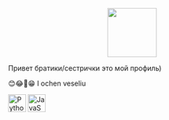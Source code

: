 <div id="header" align="center">
  <img src=https://i.giphy.com/media/v1.Y2lkPTc5MGI3NjExdjRmbTZjY2thaGxxc2ZwMzRyajloOGNidWVzaHM2bTk2MndrZng0NCZlcD12MV9pbnRlcm5hbF9naWZfYnlfaWQmY3Q9Zw/IKe9erigqK7fi/giphy.gif width="100"/>
</div>

Привет братики/сестрички это мой профиль)

😊😂🤣😁 I ochen veseliu
<p align="left">
<a href="https://www.python.org/" target="_blank" rel="noreferrer"><img src="https://raw.githubusercontent.com/danielcranney/readme-generator/main/public/icons/skills/python-colored.svg" width="36" height="36" alt="Python" /></a>
<a href="https://developer.mozilla.org/en-US/docs/Web/JavaScript" target="_blank" rel="noreferrer"><img src="https://raw.githubusercontent.com/danielcranney/readme-generator/main/public/icons/skills/javascript-colored.svg" width="36" height="36" alt="JavaScript" /></a>
